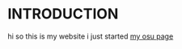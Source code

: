 # INTRODUCTION
hi so this is my website i just started
[my osu page](https://osu.ppy.sh/users/16324262)
<!-- Image -->
<img src="">

